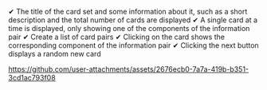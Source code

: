 ✔ The title of the card set and some information about it, such as a short description and the total number of cards are displayed ✔ A single card at a time is displayed, only showing one of the components of the information pair ✔ Create a list of card pairs ✔ Clicking on the card shows the corresponding component of the information pair ✔ Clicking the next button displays a random new card




https://github.com/user-attachments/assets/2676ecb0-7a7a-419b-b351-3cd1ac793f08


